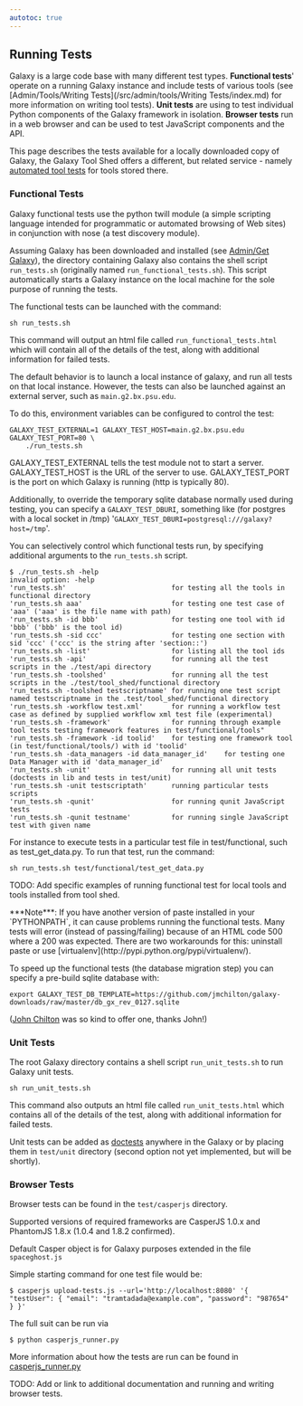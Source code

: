 ```yaml
---
autotoc: true
---
```

## Running Tests

Galaxy is a large code base with many different test types. **Functional tests**' operate on a running Galaxy instance and include tests of various tools (see [Admin/Tools/Writing Tests](/src/admin/tools/Writing Tests/index.md) for more information on writing tool tests). **Unit tests** are using to test individual Python components of the Galaxy framework in isolation. **Browser tests** run in a web browser and can be used to test JavaScript components and the API.



This page describes the tests available for a locally downloaded copy of Galaxy, the Galaxy Tool Shed offers a different, but related service - namely [automated tool tests](/src/toolshed/automated-tool-tests/index.md) for tools stored there.

### Functional Tests

Galaxy functional tests use the python twill module (a simple scripting language intended for programmatic or automated browsing of Web sites) in conjunction with nose (a test discovery module).

Assuming Galaxy has been downloaded and installed (see [Admin/Get Galaxy](/src/admin/get-galaxy/index.md)), the directory containing Galaxy also contains the shell script `run_tests.sh` (originally named `run_functional_tests.sh`).  This script automatically starts a Galaxy instance on the local machine for the sole purpose of running the tests.

The functional tests can be launched with the command:
```
sh run_tests.sh
```


This command will output an html file called `run_functional_tests.html` which will contain all of the details of the test, along with additional information for failed tests.

The default behavior is to launch a local instance of galaxy, and run all tests on that local instance.  However, the tests can also be launched against an external server, such as `main.g2.bx.psu.edu`.

To do this, environment variables can be configured to control the test:
```
GALAXY_TEST_EXTERNAL=1 GALAXY_TEST_HOST=main.g2.bx.psu.edu  GALAXY_TEST_PORT=80 \
    ./run_tests.sh
```

GALAXY_TEST_EXTERNAL tells the test module not to start a server.  GALAXY_TEST_HOST is the URL of the server to use.  GALAXY_TEST_PORT is the port on which Galaxy is running (http is typically 80).

Additionally, to override the temporary sqlite database normally used during testing, you can specify a `GALAXY_TEST_DBURI`, something like (for postgres with a local socket in /tmp) '`GALAXY_TEST_DBURI=postgresql:///galaxy?host=/tmp`'.

You can selectively control which functional tests run, by specifying additional arguments to the `run_tests.sh` script.

```
$ ./run_tests.sh -help
invalid option: -help
'run_tests.sh'                          for testing all the tools in functional directory
'run_tests.sh aaa'                      for testing one test case of 'aaa' ('aaa' is the file name with path)
'run_tests.sh -id bbb'                  for testing one tool with id 'bbb' ('bbb' is the tool id)
'run_tests.sh -sid ccc'                 for testing one section with sid 'ccc' ('ccc' is the string after 'section::')
'run_tests.sh -list'                    for listing all the tool ids
'run_tests.sh -api'                     for running all the test scripts in the ./test/api directory
'run_tests.sh -toolshed'                for running all the test scripts in the ./test/tool_shed/functional directory
'run_tests.sh -toolshed testscriptname' for running one test script named testscriptname in the .test/tool_shed/functional directory
'run_tests.sh -workflow test.xml'       for running a workflow test case as defined by supplied workflow xml test file (experimental)
'run_tests.sh -framework'               for running through example tool tests testing framework features in test/functional/tools"   
'run_tests.sh -framework -id toolid'    for testing one framework tool (in test/functional/tools/) with id 'toolid'
'run_tests.sh -data_managers -id data_manager_id'    for testing one Data Manager with id 'data_manager_id'
'run_tests.sh -unit'                    for running all unit tests (doctests in lib and tests in test/unit)
'run_tests.sh -unit testscriptath'      running particular tests scripts
'run_tests.sh -qunit'                   for running qunit JavaScript tests
'run_tests.sh -qunit testname'          for running single JavaScript test with given name
```


For instance to execute tests in a particular test file in test/functional, such as test_get_data.py. To run that test, run the command:
```
sh run_tests.sh test/functional/test_get_data.py
```


TODO: Add specific examples of running functional test for local tools and tools installed from tool shed.

<div class='solid'>
***Note***: If you have another version of paste installed in your `PYTHONPATH`, it can cause problems running the functional tests. Many tests will error (instead of passing/failing) because of an HTML code 500 where a 200 was expected. There are two workarounds for this: uninstall paste or use [virtualenv](http://pypi.python.org/pypi/virtualenv/).
</div>


To speed up the functional tests (the database migration step) you can specify a pre-build sqlite database with:
```
export GALAXY_TEST_DB_TEMPLATE=https://github.com/jmchilton/galaxy-downloads/raw/master/db_gx_rev_0127.sqlite
```


([John Chilton](/src/people/john-chilton/index.md) was so kind to offer one, thanks John!)

### Unit Tests

The root Galaxy directory contains a shell script `run_unit_tests.sh` to run Galaxy unit tests.

```
sh run_unit_tests.sh
```


This command also outputs an html file called `run_unit_tests.html` which contains all of the details of the test, along with additional information for failed tests.

Unit tests can be added as [doctests](http://docs.python.org/2/library/doctest.html) anywhere in the Galaxy or by placing them in `test/unit` directory (second option not yet implemented, but will be shortly). 

### Browser Tests

Browser tests can be found in the `test/casperjs` directory. 

Supported versions of required frameworks are CasperJS 1.0.x and PhantomJS 1.8.x (1.0.4 and 1.8.2 confirmed).

Default Casper object is for Galaxy purposes extended in the file `spaceghost.js`

Simple starting command for one test file would be: 

```
$ casperjs upload-tests.js --url='http://localhost:8080' '{ "testUser": { "email": "tramtadada@example.com", "password": "987654" } }'
```


The full suit can be run via 
```
$ python casperjs_runner.py
```

More information about how the tests are run can be found in [casperjs_runner.py](https://github.com/galaxyproject/galaxy/blob/dev/test/casperjs/casperjs_runner.py)

TODO: Add or link to additional documentation and running and writing browser tests.
